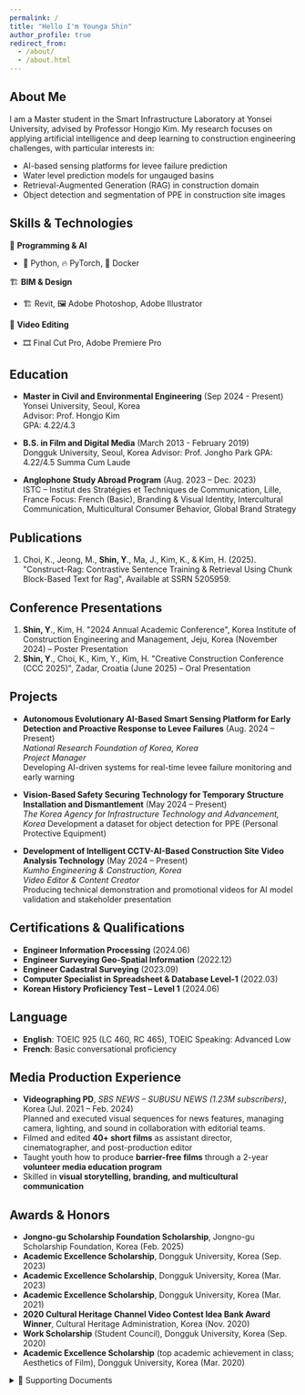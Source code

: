 ```yaml
---
permalink: /
title: "Hello I'm Younga Shin"
author_profile: true
redirect_from: 
  - /about/
  - /about.html
---
```



## About Me

I am a Master student in the Smart Infrastructure Laboratory at Yonsei University, advised by Professor Hongjo Kim. My research focuses on applying artificial intelligence and deep learning to construction engineering challenges, with particular interests in:

- AI-based sensing platforms for levee failure prediction  
- Water level prediction models for ungauged basins
- Retrieval-Augmented Generation (RAG) in construction domain  
- Object detection and segmentation of PPE in construction site images

## Skills & Technologies

🧠 **Programming & AI**
- 🐍 Python, 🔥 PyTorch, 🐳 Docker

🏗️ **BIM & Design**
- 🏗️ Revit, 🖼️ Adobe Photoshop, Adobe Illustrator

🎥 **Video Editing**
- 🎞️ Final Cut Pro, Adobe Premiere Pro

## Education

- **Master in Civil and Environmental Engineering** (Sep 2024 - Present)  
  Yonsei University, Seoul, Korea  
  Advisor: Prof. Hongjo Kim  
  GPA: 4.22/4.3

- **B.S. in Film and Digital Media** (March 2013 - February 2019)  
  Dongguk University, Seoul, Korea
  Advisor: Prof. Jongho Park
  GPA: 4.22/4.5
  Summa Cum Laude

- **Anglophone Study Abroad Program** (Aug. 2023 – Dec. 2023)  
  ISTC – Institut des Stratégies et Techniques de Communication, Lille, France
  Focus: French (Basic), Branding & Visual Identity, Intercultural Communication, Multicultural Consumer Behavior, Global Brand Strategy

## Publications

1. Choi, K., Jeong, M., **Shin, Y**., Ma, J., Kim, K., & Kim, H. (2025). "Construct-Rag: Contrastive Sentence Training & Retrieval Using Chunk Block-Based Text for Rag", Available at SSRN 5205959.

## Conference Presentations

1. **Shin, Y**., Kim, H. "2024 Annual Academic Conference", Korea Institute of Construction Engineering and Management, Jeju, Korea (November 2024) – Poster Presentation
2. **Shin, Y**., Choi, K., Kim, Y., Kim, H. "Creative Construction Conference (CCC 2025)", Zadar, Croatia (June 2025) – Oral Presentation


## Projects

- **Autonomous Evolutionary AI-Based Smart Sensing Platform for Early Detection and Proactive Response to Levee Failures** (Aug. 2024 – Present)  
  *National Research Foundation of Korea, Korea*  
  *Project Manager*  
  Developing AI-driven systems for real-time levee failure monitoring and early warning

- **Vision-Based Safety Securing Technology for Temporary Structure Installation and Dismantlement** (May 2024 – Present)  
  *The Korea Agency for Infrastructure Technology and Advancement, Korea*
  Development a dataset for object detection for PPE (Personal Protective Equipment)

- **Development of Intelligent CCTV-AI-Based Construction Site Video Analysis Technology** (May 2024 – Present)  
  *Kumho Engineering & Construction, Korea*  
  *Video Editor & Content Creator*  
  Producing technical demonstration and promotional videos for AI model validation and stakeholder presentation


## Certifications & Qualifications

- **Engineer Information Processing** (2024.06)
- **Engineer Surveying Geo-Spatial Information** (2022.12)
- **Engineer Cadastral Surveying** (2023.09)
- **Computer Specialist in Spreadsheet & Database Level-1** (2022.03)
- **Korean History Proficiency Test – Level 1** (2024.06)


## Language

- **English**: TOEIC 925 (LC 460, RC 465), TOEIC Speaking: Advanced Low  
- **French**: Basic conversational proficiency


## Media Production Experience

- **Videographing PD**, *SBS NEWS – SUBUSU NEWS (1.23M subscribers)*, Korea (Jul. 2021 – Feb. 2024)  
  Planned and executed visual sequences for news features, managing camera, lighting, and sound in collaboration with editorial teams.
- Filmed and edited **40+ short films** as assistant director, cinematographer, and post-production editor
- Taught youth how to produce **barrier-free films** through a 2-year **volunteer media education program**
- Skilled in **visual storytelling, branding, and multicultural communication**


## Awards & Honors

- **Jongno-gu Scholarship Foundation Scholarship**, Jongno-gu Scholarship Foundation, Korea (Feb. 2025)
- **Academic Excellence Scholarship**, Dongguk University, Korea (Sep. 2023)  
- **Academic Excellence Scholarship**, Dongguk University, Korea (Mar. 2023)  
- **Academic Excellence Scholarship**, Dongguk University, Korea (Mar. 2021)  
- **2020 Cultural Heritage Channel Video Contest Idea Bank Award Winner**, Cultural Heritage Administration, Korea (Nov. 2020)  
- **Work Scholarship** (Student Council), Dongguk University, Korea (Sep. 2020)  
- **Academic Excellence Scholarship** (top academic achievement in class; Aesthetics of Film), Dongguk University, Korea (Mar. 2020)

<details markdown="1">
<summary>📁 Supporting Documents</summary>

### Academic Records

- [Bachelor’s Certificate of Graduation](https://raw.githubusercontent.com/shinyounga/shinyounga.github.io/f30e17ad5ed9f01e9947cbf8ba9ec25bf59a0960/files/bachelors_certificate_graduation.pdf)
- [Undergraduate Academic Transcript](https://raw.githubusercontent.com/shinyounga/shinyounga.github.io/BRANCH_NAME/files/undergraduate_academic_transcript.pdf)
- [Certificate of Undergraduate Achievement](https://raw.githubusercontent.com/shinyounga/shinyounga.github.io/BRANCH_NAME/files/undergraduate_achievement_certificate.pdf)
- [Certificate of Undergraduate Scholarship Award](https://raw.githubusercontent.com/shinyounga/shinyounga.github.io/BRANCH_NAME/files/undergraduate_scholarship_certificate.pdf)

### Certifications & Qualifications

- [Engineer Surveying Geo-Spatial Information](https://raw.githubusercontent.com/shinyounga/shinyounga.github.io/BRANCH_NAME/files/engineer_surveying_geospatial_info.pdf)
- [Engineer Cadastral Surveying](https://raw.githubusercontent.com/shinyounga/shinyounga.github.io/BRANCH_NAME/files/engineer_cadastral_surveying.pdf)
- [Engineer Information Processing](https://raw.githubusercontent.com/shinyounga/shinyounga.github.io/BRANCH_NAME/files/engineer_information_processing.pdf)
- [Computer Specialist in Spreadsheet & Database Level-1](https://raw.githubusercontent.com/shinyounga/shinyounga.github.io/BRANCH_NAME/files/computer_specialist_spreadsheet_database.pdf)
- [Korean History Proficiency Test – Level 1](https://raw.githubusercontent.com/shinyounga/shinyounga.github.io/BRANCH_NAME/files/korean_history_level1.pdf)

### Language

- [TOEIC Official Score Certificate](https://raw.githubusercontent.com/shinyounga/shinyounga.github.io/BRANCH_NAME/files/toeic_score_certificate.pdf)
- [TOEIC Speaking Official Score Certificate](https://raw.githubusercontent.com/shinyounga/shinyounga.github.io/BRANCH_NAME/files/toeic_speaking_score_certificate.pdf)
</details>
